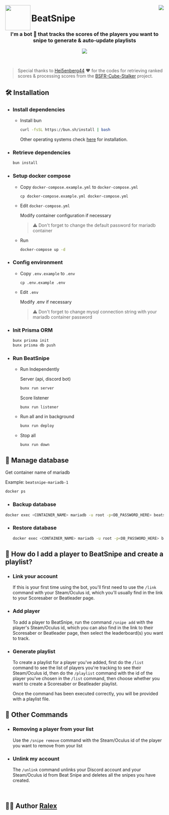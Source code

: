 <p>
  <img width="80" align="left" src="https://cdn.discordapp.com/avatars/1151103217921425440/4e07491b5b2065348bf2556f4935c993.png?size=512">
  
  <img align="right" src="https://api.visitorbadge.io/api/visitors?path=https://github.com/Ralex91/BeatSnipe/edit/main/README.md&countColor=%2337d67a">
  <h1>BeatSnipe</h1>
</p>

<h3 align="center">I'm a bot 🤖 that tracks the scores of the players you want to snipe to generate & auto-update playlists</h3>

<p align="center">
  <a href="https://beatsnipe.ralex.app/discord">
    <img src="https://img.shields.io/badge/Join%20Discord%20Server-5865F2?style=for-the-badge&logo=discord&logoColor=white">
  </a>
</p>
<br>

> Special thanks to [Hei5enberg44](https://github.com/Hei5enberg44) ❤ for the codes for retrieving ranked scores & processing scores from the [BSFR-Cube-Stalker](https://github.com/Hei5enberg44/BSFR-Cube-Stalker) project.

## 🛠 Installation

- ### Install dependencies

  - Install bun

    ```bash
    curl -fsSL https://bun.sh/install | bash
    ```

    Other operating systems check [here](https://bun.sh/docs/installation) for installation.

- ### Retrieve dependencies

  ```bash
  bun install
  ```

- ### Setup docker compose

  - Copy `docker-compose.example.yml` to `docker-compose.yml`
    ```
    cp docker-compose.example.yml docker-compose.yml
    ```
  - Edit `docker-compose.yml`

    Modify container configuration if necessary

    > ⚠️ Don't forget to change the default password for mariadb container

  - Run
    ```bash
    docker-compose up -d
    ```

- ### Config environment

  - Copy `.env.example` to `.env`
    ```
    cp .env.example .env
    ```
  - Edit `.env`

    Modify .env if necessary

    > ⚠️ Don't forget to change mysql connection string with your mariadb container password

- ### Init Prisma ORM

  ```bash
  bunx prisma init
  bunx prisma db push
  ```

- ### Run BeatSnipe

  - Run Independently

    Server (api, discord bot)

    ```bash
    bunx run server
    ```

    Score listener

    ```
    bunx run listener
    ```

  - Run all and in background

    ```bash
    bunx run deploy
    ```

  - Stop all
    ```bash
    bunx run down
    ```

## 💾 Manage database

Get container name of mariadb

Example: `beatsnipe-mariadb-1`

```bash
docker ps
```

- ### Backup database

```bash
docker exec <CONTAINER_NAME> mariadb -u root -p<DB_PASSWORD_HERE> beatsnipe > beatsnipe_backup.sql
```

- ### Restore database
  ```bash
  docker exec <CONTAINER_NAME> mariadb -u root -p<DB_PASSWORD_HERE> beatsnipe < beatsnipe_backuped.sql
  ```

## 📔 How do I add a player to BeatSnipe and create a playlist?

- ### Link your account

  If this is your first time using the bot, you'll first need to use the `/link` command with your Steam/Oculus id, which you'll usually find in the link to your Scoresaber or Beatleader page.

- ### Add player

  To add a player to BeatSnipe, run the command `/snipe add` with the player's Steam/Oculus id, which you can also find in the link to their Scoresaber or Beatleader page, then select the leaderboard(s) you want to track.

- ### Generate playlist

  To create a playlist for a player you've added, first do the `/list` command to see the list of players you're tracking to see their Steam/Oculus id, then do the `/playlist` command with the id of the player you've chosen in the `/list` command, then choose whether you want to create a Scoresaber or Beatleader playlist.

  Once the command has been executed correctly, you will be provided with a playlist file.

## 📙 Other Commands

- ### Removing a player from your list
  Use the `/snipe remove` command with the Steam/Oculus id of the player you want to remove from your list
- ### Unlink my account
  The `/unlink` command unlinks your Discord account and your Steam/Oculus id from Beat Snipe and deletes all the snipes you have created.

<br>

## 👨‍💻 Author [Ralex](https://github.com/Ralex91)
